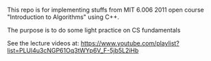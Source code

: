 This repo is for implementing stuffs from MIT 6.006 2011 open course "Introduction to Algorithms" using C++.

The purpose is to do some light practice on CS fundamentals

See the lecture videos at:
https://www.youtube.com/playlist?list=PLUl4u3cNGP61Oq3tWYp6V_F-5jb5L2iHb
